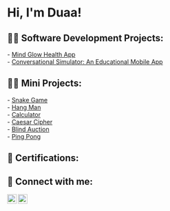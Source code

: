 <h1>Hi, I'm Duaa! <br/></h1>

<h2>👨‍💻 Software Development Projects:</h2>
- <a href="https://github.com/duaa-abushaala/MindGlowMobileApp">Mind Glow Health App</a><br>
- <a href="https://github.com/duaa-abushaala/Conversational-Simulator">Conversational Simulator: An Educational Mobile App</a><br>


<h2>👨‍💻 Mini Projects:</h2>
- <a href="https://github.com/duaa-abushaala/snake-game">Snake Game</a> <br>
- <a href="https://github.com/duaa-abushaala/hang-man">Hang Man</a> <br>
- <a href = "https://github.com/duaa-abushaala/Calculator">Calculator</a> <br>
- <a href = "https://github.com/duaa-abushaala/Calculator">Caesar Cipher</a> <br>
- <a href = "https://github.com/duaa-abushaala/Calculator">Blind Auction</a> <br>
- <a href = "https://github.com/duaa-abushaala/pingpong">Ping Pong</a> <br>

<h2> 📃 Certifications: </h2>

<h2> 🤳 Connect with me:</h2>


[<img align="left" alt="JoshMadakor | LinkedIn" width="22px" src="https://cdn.jsdelivr.net/npm/simple-icons@v3/icons/linkedin.svg" />][linkedin]
[<img align="left" alt="JoshMadakor | Instagram" width="22px" src="https://cdn.jsdelivr.net/npm/simple-icons@v3/icons/instagram.svg" />][instagram]


[instagram]: https://www.instagram.com/duaa_abushaala/
[linkedin]: https://linkedin.com/in/duaa-abushaala
